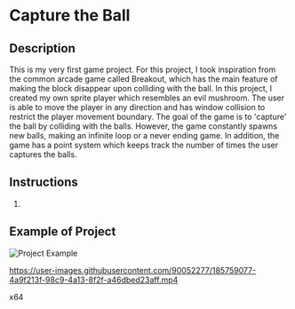 # Capture the Ball

## Description
This is my very first game project. For this project, I took inspiration from the common arcade game called Breakout, which has the main feature of making the block disappear upon colliding with the ball. In this project, I created my own sprite player which resembles an evil mushroom. The user is able to move the player in any direction and has window collision to restrict the player movement boundary. The goal of the game is to 'capture' the ball by colliding with the balls. However, the game constantly spawns new balls, making an infinite loop or a never ending game. In addition, the game has a point system which keeps track the number of times the user captures the balls.

## Instructions
1. 

## Example of Project
![Project Example](https://user-images.githubusercontent.com/90052277/185758930-d170641e-22a7-44f7-9174-b1e91fe4ba6a.png)

https://user-images.githubusercontent.com/90052277/185759077-4a9f213f-98c9-4a13-8f2f-a46dbed23aff.mp4

x64
